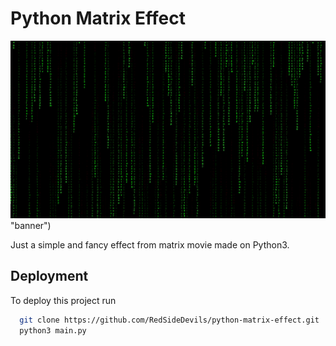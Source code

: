 # Python Matrix Effect


![Alt text](https://github.com/RedSideDevils/python-matrix-effect/blob/main/img.gif) "banner")

Just a simple and fancy effect from matrix movie made on Python3. 

## Deployment

To deploy this project run

```bash
  git clone https://github.com/RedSideDevils/python-matrix-effect.git
  python3 main.py
```

